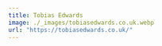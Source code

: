 ```yaml
---
title: Tobias Edwards
image: ./_images/tobiasedwards.co.uk.webp
url: "https://tobiasedwards.co.uk/"
---
```

